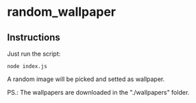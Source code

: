 # random_wallpaper

## Instructions

Just run the script:

`node index.js`

A random image will be picked and setted as wallpaper.

PS.: The wallpapers are downloaded in the "./wallpapers" folder.
